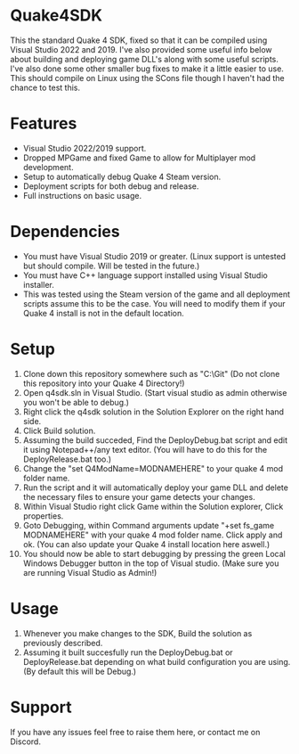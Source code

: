 # Quake4SDK
This the standard Quake 4 SDK, fixed so that it can be compiled using Visual Studio 2022 and 2019. I've also provided some useful info below about building and deploying game DLL's along with some useful scripts. I've also done some other smaller bug fixes to make it a little easier to use.
This should compile on Linux using the SCons file though I haven't had the chance to test this.

# Features
- Visual Studio 2022/2019 support.
- Dropped MPGame and fixed Game to allow for Multiplayer mod development.
- Setup to automatically debug Quake 4 Steam version.
- Deployment scripts for both debug and release.
- Full instructions on basic usage.

# Dependencies
- You must have Visual Studio 2019 or greater. (Linux support is untested but should compile. Will be tested in the future.)
- You must have C++ language support installed using Visual Studio installer.
- This was tested using the Steam version of the game and all deployment scripts assume this to be the case. You will need to modify them if your Quake 4 install is not in the default location.

# Setup
1. Clone down this repository somewhere such as "C:\Git\" (Do not clone this repository into your Quake 4 Directory!)
2. Open q4sdk.sln in Visual Studio. (Start visual studio as admin otherwise you won't be able to debug.)
3. Right click the q4sdk solution in the Solution Explorer on the right hand side.
4. Click Build solution.
6. Assuming the build succeded, Find the DeployDebug.bat script and edit it using Notepad++/any text editor. (You will have to do this for the DeployRelease.bat too.)
7. Change the "set Q4ModName=MODNAMEHERE" to your quake 4 mod folder name.
8. Run the script and it will automatically deploy your game DLL and delete the necessary files to ensure your game detects your changes.
9. Within Visual Studio right click Game within the Solution explorer, Click properties.
10. Goto Debugging, within Command arguments update "+set fs_game MODNAMEHERE" with your quake 4 mod folder name. Click apply and ok. (You can also update your Quake 4 install location here aswell.)
11. You should now be able to start debugging by pressing the green Local Windows Debugger button in the top of Visual studio. (Make sure you are running Visual Studio as Admin!)

# Usage
1. Whenever you make changes to the SDK, Build the solution as previously described.
2. Assuming it built succesfully run the DeployDebug.bat or DeployRelease.bat depending on what build configuration you are using. (By default this will be Debug.)

# Support
If you have any issues feel free to raise them here, or contact me on Discord.

